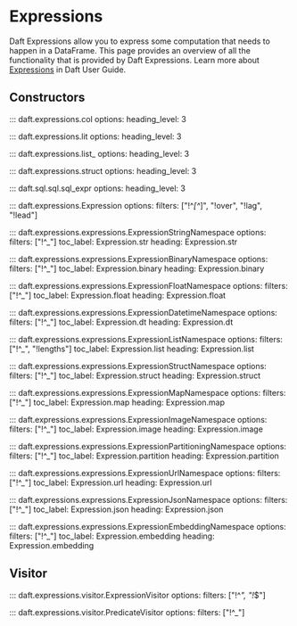 # Expressions

Daft Expressions allow you to express some computation that needs to happen in a DataFrame. This page provides an overview of all the functionality that is provided by Daft Expressions. Learn more about [Expressions](../core_concepts.md#expressions) in Daft User Guide.

## Constructors

::: daft.expressions.col
    options:
        heading_level: 3

::: daft.expressions.lit
    options:
        heading_level: 3

::: daft.expressions.list_
    options:
        heading_level: 3

::: daft.expressions.struct
    options:
        heading_level: 3

::: daft.sql.sql.sql_expr
    options:
        heading_level: 3

<!--
## Generic
## Numeric
## Logical
## Aggregation
-->

::: daft.expressions.Expression
    options:
        filters: ["!^_[^_]", "!over", "!lag", "!lead"]

::: daft.expressions.expressions.ExpressionStringNamespace
    options:
        filters: ["!^_"]
        toc_label: Expression.str
        heading: Expression.str

::: daft.expressions.expressions.ExpressionBinaryNamespace
    options:
        filters: ["!^_"]
        toc_label: Expression.binary
        heading: Expression.binary

::: daft.expressions.expressions.ExpressionFloatNamespace
    options:
        filters: ["!^_"]
        toc_label: Expression.float
        heading: Expression.float

::: daft.expressions.expressions.ExpressionDatetimeNamespace
    options:
        filters: ["!^_"]
        toc_label: Expression.dt
        heading: Expression.dt

::: daft.expressions.expressions.ExpressionListNamespace
    options:
        filters: ["!^_", "!lengths"]
        toc_label: Expression.list
        heading: Expression.list

::: daft.expressions.expressions.ExpressionStructNamespace
    options:
        filters: ["!^_"]
        toc_label: Expression.struct
        heading: Expression.struct

::: daft.expressions.expressions.ExpressionMapNamespace
    options:
        filters: ["!^_"]
        toc_label: Expression.map
        heading: Expression.map

::: daft.expressions.expressions.ExpressionImageNamespace
    options:
        filters: ["!^_"]
        toc_label: Expression.image
        heading: Expression.image

::: daft.expressions.expressions.ExpressionPartitioningNamespace
    options:
        filters: ["!^_"]
        toc_label: Expression.partition
        heading: Expression.partition

::: daft.expressions.expressions.ExpressionUrlNamespace
    options:
        filters: ["!^_"]
        toc_label: Expression.url
        heading: Expression.url

::: daft.expressions.expressions.ExpressionJsonNamespace
    options:
        filters: ["!^_"]
        toc_label: Expression.json
        heading: Expression.json

::: daft.expressions.expressions.ExpressionEmbeddingNamespace
    options:
        filters: ["!^_"]
        toc_label: Expression.embedding
        heading: Expression.embedding

## Visitor

::: daft.expressions.visitor.ExpressionVisitor
    options:
        filters: ["!^_", "!_$"]

::: daft.expressions.visitor.PredicateVisitor
    options:
        filters: ["!^_"]
